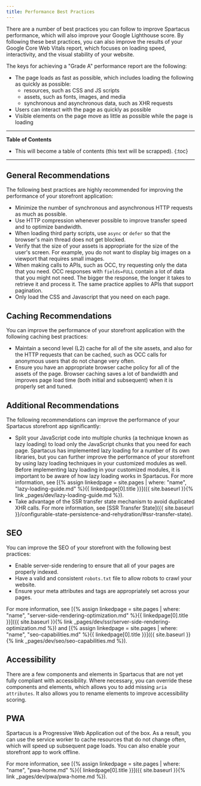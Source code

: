 ```yaml
---
title: Performance Best Practices
---
```


There are a number of best practices you can follow to improve Spartacus performance, which will also improve your Google Lighthouse score. By following these best practices, you can also improve the results of your Google Core Web Vitals report, which focuses on loading speed, interactivity, and the visual stability of your website.

The keys for achieving a "Grade A" performance report are the following:

- The page loads as fast as possible, which includes loading the following as quickly as possible:
  - resources, such as CSS and JS scripts
  - assets, such as fonts, images, and media
  - synchronous and asynchronous data, such as XHR requests
- Users can interact with the page as quickly as possible
- Visible elements on the page move as little as possible while the page is loading

***

**Table of Contents**

- This will become a table of contents (this text will be scrapped).
{:toc}

***

## General Recommendations

The following best practices are highly recommended for improving the performance of your storefront application:

- Minimize the number of synchronous and asynchronous HTTP requests as much as possible.
- Use HTTP compression whenever possible to improve transfer speed and to optimize bandwidth.
- When loading third party scripts, use `async` or `defer` so that the browser's main thread does not get blocked.
- Verify that the size of your assets is appropriate for the size of the user's screen. For example, you do not want to display big images on a viewport that requires small images.
- When making calls to APIs, such as OCC, try requesting only the data that you need. OCC responses with `fields=FULL` contain a lot of data that you might not need. The bigger the response, the longer it takes to retrieve it and process it. The same practice applies to APIs that support pagination.
- Only load the CSS and Javascript that you need on each page.

## Caching Recommendations

You can improve the performance of your storefront application with the following caching best practices:

- Maintain a second level (L2) cache for all of the site assets, and also for the HTTP requests that can be cached, such as OCC calls for anonymous users that do not change very often.
- Ensure you have an appropriate browser cache policy for all of the assets of the page. Browser caching saves a lot of bandwidth and improves page load time (both initial and subsequent) when it is properly set and tuned.

## Additional Recommendations

The following recommendations can improve the performance of your Spartacus storefront app significantly:

- Split your JavaScript code into multiple chunks (a technique known as lazy loading) to load only the JavaScript chunks that you need for each page. Spartacus has implemented lazy loading for a number of its own libraries, but you can further improve the performance of your storefront by using lazy loading techniques in your customized modules as well. Before implementing lazy loading in your customized modules, it is important to be aware of how lazy loading works in Spartacus. For more information, see [{% assign linkedpage = site.pages | where: "name", "lazy-loading-guide.md" %}{{ linkedpage[0].title }}]({{ site.baseurl }}{% link _pages/dev/lazy-loading-guide.md %}).
- Take advantage of the SSR transfer state mechanism to avoid duplicated XHR calls. For more information, see [SSR Transfer State]({{ site.baseurl }}/configurable-state-persistence-and-rehydration/#ssr-transfer-state).

## SEO

You can improve the SEO of your storefront with the following best practices:

- Enable server-side rendering to ensure that all of your pages are properly indexed.
- Have a valid and consistent `robots.txt` file to allow robots to crawl your website.
- Ensure your meta attributes and tags are appropriately set across your pages.

For more information, see [{% assign linkedpage = site.pages | where: "name", "server-side-rendering-optimization.md" %}{{ linkedpage[0].title }}]({{ site.baseurl }}{% link _pages/dev/ssr/server-side-rendering-optimization.md %}) and [{% assign linkedpage = site.pages | where: "name", "seo-capabilities.md" %}{{ linkedpage[0].title }}]({{ site.baseurl }}{% link _pages/dev/seo/seo-capabilities.md %}).

## Accessibility

There are a few components and elements in Spartacus that are not yet fully compliant with accessibility. Where necessary, you can override these components and elements, which allows you to add missing `aria attributes`. It also allows you to rename elements to improve accessibility scoring.

## PWA

Spartacus is a Progressive Web Application out of the box. As a result, you can use the service worker to cache resources that do not change often, which will speed up subsequent page loads. You can also enable your storefront app to work offline.

For more information, see [{% assign linkedpage = site.pages | where: "name", "pwa-home.md" %}{{ linkedpage[0].title }}]({{ site.baseurl }}{% link _pages/dev/pwa/pwa-home.md %}).
